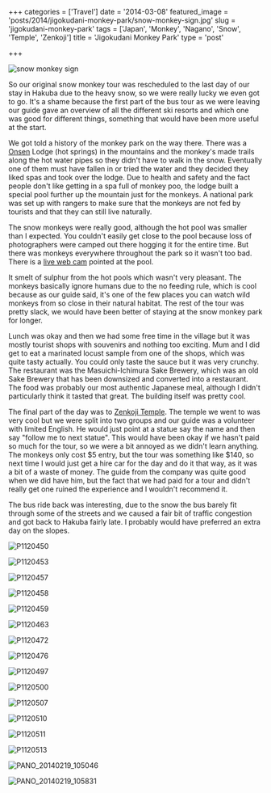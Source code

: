 +++
categories = ['Travel']
date = '2014-03-08'
featured_image = 'posts/2014/jigokudani-monkey-park/snow-monkey-sign.jpg'
slug = 'jigokudani-monkey-park'
tags = ['Japan', 'Monkey', 'Nagano', 'Snow', 'Temple', 'Zenkoji']
title = 'Jigokudani Monkey Park'
type = 'post'

+++

![snow monkey sign](snow-monkey-sign.jpg)

So our original snow monkey tour was rescheduled to the last day of our stay in Hakuba due to the heavy snow, so we were really lucky we even got to go. It's a shame because the first part of the bus tour as we were leaving our guide gave an overview of all the different ski resorts and which one was good for different things, something that would have been more useful at the start.

We got told a history of the monkey park on the way there. There was a [Onsen](http://en.wikipedia.org/wiki/Onsen) Lodge (hot springs) in the mountains and the monkey's made trails along the hot water pipes so they didn't have to walk in the snow. Eventually one of them must have fallen in or tried the water and they decided they liked spas and took over the lodge. Due to health and safety and the fact people don't like getting in a spa full of monkey poo, the lodge built a special pool further up the mountain just for the monkeys. A national park was set up with rangers to make sure that the monkeys are not fed by tourists and that they can still live naturally.

The snow monkeys were really good, although the hot pool was smaller than I expected. You couldn't easily get close to the pool because loss of photographers were camped out there hogging it for the entire time. But there was monkeys everywhere throughout the park so it wasn't too bad. There is a [live web cam](http://www.jigokudani-yaenkoen.co.jp/livecam/monkey/index.htm) pointed at the pool.

It smelt of sulphur from the hot pools which wasn't very pleasant. The monkeys basically ignore humans due to the no feeding rule, which is cool because as our guide said, it's one of the few places you can watch wild monkeys from so close in their natural habitat.
The rest of the tour was pretty slack, we would have been better of staying at the snow monkey park for longer.

Lunch was okay and then we had some free time in the village but it was mostly tourist shops with souvenirs and nothing too exciting. Mum and I did get to eat a marinated locust sample from one of the shops, which was quite tasty actually. You could only taste the sauce but it was very crunchy. The restaurant was the Masuichi-Ichimura Sake Brewery, which was an old Sake Brewery that has been downsized and converted into a restaurant. The food was probably our most authentic Japanese meal, although I didn't particularly think it tasted that great. The building itself was pretty cool.

The final part of the day was to [Zenkoji Temple](http://en.wikipedia.org/wiki/Zenk%C5%8D-ji). The temple we went to was very cool but we were split into two groups and our guide was a volunteer with limited English. He would just point at a statue say the name and then say "follow me to next statue". This would have been okay if we hasn't paid so much for the tour, so we were a bit annoyed as we didn't learn anything. The monkeys only cost $5 entry, but the tour was something like $140, so next time I would just get a hire car for the day and do it that way, as it was a bit of a waste of money. The guide from the company was quite good when we did have him, but the fact that we had paid for a tour and didn't really get one ruined the experience and I wouldn't recommend it.

The bus ride back was interesting, due to the snow the bus barely fit through some of the streets and we caused a fair bit of traffic congestion and got back to Hakuba fairly late. I probably would have preferred an extra day on the slopes.

![P1120450](p1120450.jpg)

![P1120453](p1120453.jpg)

![P1120457](p1120457.jpg)

![P1120458](p1120458.jpg)

![P1120459](p1120459.jpg)

![P1120463](p1120463.jpg)

![P1120472](p1120472.jpg)

![P1120476](p1120476.jpg)

![P1120497](p1120497.jpg)

![P1120500](p1120500.jpg)

![P1120507](p1120507.jpg)

![P1120510](p1120510.jpg)

![P1120511](p1120511.jpg "One of 4 massive statues guarding the temple")

![P1120513](p1120513.jpg)

![PANO_20140219_105046](pano_20140219_105046.jpg)

![PANO_20140219_105831](pano_20140219_105831.jpg)